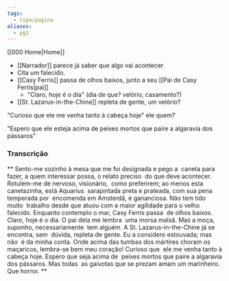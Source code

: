 ```yaml
---
tags:
  - tipo/pagina
aliases:
  - pg1
---
```

[[000 Home|Home]]

- [[Narrador]] parece já saber que algo vai acontecer
- Cita um falecido.
- [[Casy Ferris]] passa de olhos baixos, junto a seu [[Pai de Casy Ferris|pai]]
	- "Claro, hoje é o dia" (dia de que? velório, casamento?)
- [[St. Lazarus-in-the-Chine]] repleta de gente, um velório?

"Curioso que ele me venha tanto à cabeça hoje" ele quem?

"Espero que ele esteja acima de peixes mortos que paire a algaravia dos pássaros"


### Transcrição

**
Sento-me sozinho à mesa que me foi designada e pego a  caneta para fazer, a quem interessar possa, o relato preciso  do que deve acontecer. Rotulem-me de nervoso, visionário,  como preferirem; ao menos esta canetazinha, está Aquarius  sarapintada preta e prateada, com sua pena temperada por  encomenda em Amsterdã, é gananciosa. Não tem tido muito  trabalho desde que atuou com a maior agilidade para o velho falecido. Enquanto contemplo o mar, Casy Ferris passa  de olhos baixos. Claro, hoje é o dia. O pai dela me lembra  uma morsa malsã. Mas a moça, suponho, necessariamente  tem alguém. A St. Lazarus-in-the-Chine já se encontra, sem  dúvida, repleta de gente. Eu a considero estouvada; mas não  é da minha conta. Onde acima das tumbas dos mártires choram os maçaricos, lembra-se bem meu coração! Curioso que  ele me venha tanto à cabeça hoje. Espero que seja acima de  peixes mortos que paire a algaravia dos pássaros. Mas todas  as gaivotas que se prezam amam um marinheiro. Que horror.
**